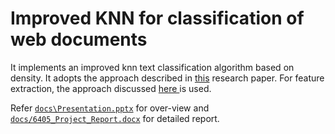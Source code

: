 # Improved KNN for classification of web documents
It implements an improved knn text classification algorithm based on density. It adopts the approach described
in <a href="https://www.researchgate.net/publication/252051981_An_improved_KNN_text_classification_algorithm_based_on_density">this</a> 
research paper. For feature extraction, the approach discussed <a href="http://ieeexplore.ieee.org/document/5566113/"> here </a> is used.

Refer <a href="https://github.com/kundan-git/improved-knn/blob/master/docs/Presentation.pptx?raw=true">`docs\Presentation.pptx`</a> for over-view and <a href="https://github.com/kundan-git/improved-knn/blob/master/docs/6405_Project_Report.docx">`docs/6405_Project_Report.docx`</a> for detailed report.
